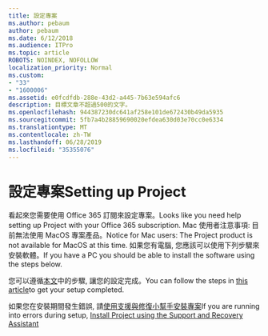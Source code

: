 ```yaml
---
title: 設定專案
ms.author: pebaum
author: pebaum
ms.date: 6/12/2018
ms.audience: ITPro
ms.topic: article
ROBOTS: NOINDEX, NOFOLLOW
localization_priority: Normal
ms.custom:
- "33"
- "1600006"
ms.assetid: e0fcdfdb-288e-43d2-a445-7b63e594afc6
description: 目標文章不超過500的文字。
ms.openlocfilehash: 944387230dc641af258e101de672430b49da5935
ms.sourcegitcommit: 5fb7a4b28859690020efdea630d03e70cc0e6334
ms.translationtype: MT
ms.contentlocale: zh-TW
ms.lasthandoff: 06/28/2019
ms.locfileid: "35355076"
---
```

# <a name="setting-up-project"></a><span data-ttu-id="89d95-103">設定專案</span><span class="sxs-lookup"><span data-stu-id="89d95-103">Setting up Project</span></span>

<span data-ttu-id="89d95-104">看起來您需要使用 Office 365 訂閱來設定專案。</span><span class="sxs-lookup"><span data-stu-id="89d95-104">Looks like you need help setting up Project with your Office 365 subscription.</span></span>
<span data-ttu-id="89d95-105">Mac 使用者注意事項: 目前無法使用 MacOS 專案產品。</span><span class="sxs-lookup"><span data-stu-id="89d95-105">Notice for Mac users: The Project product is not available for MacOS at this time.</span></span> <span data-ttu-id="89d95-106">如果您有電腦, 您應該可以使用下列步驟來安裝軟體。</span><span class="sxs-lookup"><span data-stu-id="89d95-106">If you have a PC you should be able to install the software using the steps below.</span></span>
  
<span data-ttu-id="89d95-107">您可以遵循[本文](https://support.office.com/article/7059249b-d9fe-4d61-ab96-5c5bf435f281.aspx)中的步驟, 讓您的設定完成。</span><span class="sxs-lookup"><span data-stu-id="89d95-107">You can follow the steps in [this article](https://support.office.com/article/7059249b-d9fe-4d61-ab96-5c5bf435f281.aspx)to get your setup completed.</span></span>
  
<span data-ttu-id="89d95-108">如果您在安裝期間發生錯誤, 請[使用支援與修復小幫手安裝專案](https://aka.ms/SaRA-ProjectSetupScenario)</span><span class="sxs-lookup"><span data-stu-id="89d95-108">If you are running into errors during setup, [Install Project using the Support and Recovery Assistant](https://aka.ms/SaRA-ProjectSetupScenario)</span></span>
